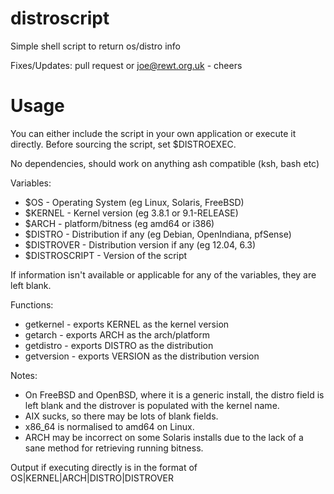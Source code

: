 distroscript
============

Simple shell script to return os/distro info

Fixes/Updates: pull request or joe@rewt.org.uk - cheers

Usage
======

You can either include the script in your own application or execute it directly.
Before sourcing the script, set $DISTROEXEC.

No dependencies, should work on anything ash compatible (ksh, bash etc)

Variables:
 * $OS - Operating System (eg Linux, Solaris, FreeBSD)
 * $KERNEL - Kernel version (eg 3.8.1 or 9.1-RELEASE)
 * $ARCH - platform/bitness (eg amd64 or i386)
 * $DISTRO - Distribution if any (eg Debian, OpenIndiana, pfSense)
 * $DISTROVER - Distribution version if any (eg 12.04, 6.3)
 * $DISTROSCRIPT - Version of the script

If information isn't available or applicable for any of the variables, they are left blank.

Functions:
 * getkernel - exports KERNEL as the kernel version
 * getarch - exports ARCH as the arch/platform
 * getdistro - exports DISTRO as the distribution
 * getversion - exports VERSION as the distribution version

Notes:
 * On FreeBSD and OpenBSD, where it is a generic install, the distro field is left blank and the distrover is populated with the kernel name.
 * AIX sucks, so there may be lots of blank fields.
 * x86_64 is normalised to amd64 on Linux.
 * ARCH may be incorrect on some Solaris installs due to the lack of a sane method for retrieving running bitness.

Output if executing directly is in the format of OS|KERNEL|ARCH|DISTRO|DISTROVER
